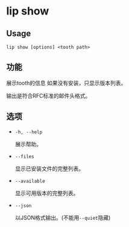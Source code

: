 # lip show

## Usage

```shell
lip show [options] <tooth path>
```

## 功能

展示tooth的信息 如果没有安装，只显示版本列表。

输出是符合RFC标准的邮件头格式。

## 选项

- `-h, --help`

  展示帮助。

- `--files`

  显示已安装文件的完整列表。

- `--available`

  显示可用版本的完整列表。

- `--json`
  
  以JSON格式输出。(不能用`--quiet`隐藏)
